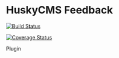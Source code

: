 HuskyCMS Feedback
==================

[![Build Status](https://travis-ci.org/huskycms/hcf-feedback.png)](https://travis-ci.org/huskycms/hcf-feedback)

[![Coverage Status](https://coveralls.io/repos/huskycms/hcf-feedback/badge.png)](https://coveralls.io/r/huskycms/hcf-feedback)

Plugin
